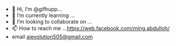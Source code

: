 - 👋 Hi, I’m @gifhupp...
- 🌱 I’m currently learning ...
- 💞️ I’m looking to collaborate on ...
- 📫 How to reach me ...https://web.facebook.com/ming.abdulloh/
- email  aievolution505@gmail.com

<!---
gifhupp/gifhupp is a ✨ special ✨ repository because its `README.md` (this file) appears on your GitHub profile.
You can click the Preview link to take a look at your changes.
--->
